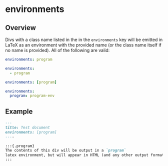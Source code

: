 # environments

## Overview

Divs with a class name listed in the in the `environments` key will be emitted in LaTeX as an environment with the provided name (or the class name itself if no name is provided). All of the following are valid:

```yaml
environments: program

environments:
  - program

environments: [program]

environments:
  program: program-env
```

## Example

```markdown
---
title: Test document
environments: [program]
----

:::{.program}
The contents of this div will be output in a `program`
latex environment, but will appear in HTML (and any other output format as a simple div with the class `program`)
:::
```
